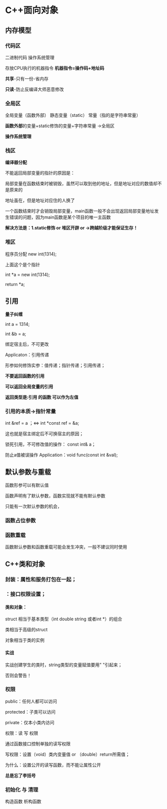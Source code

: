 # C++面向对象
## 内存模型
### 代码区
二进制代码 操作系统管理

存放CPU执行的机器指令 **机器指令=操作码+地址码**

**共享**-只有一份-省内存

**只读**-防止反编译大师恶意修改

### 全局区
全局变量（函数外部） 静态变量（static） 常量（指的是字符串常量）

**函数外部**的变量+static修饰的变量+字符串常量 ->全局区

**操作系统管理**
### 栈区
**编译器分配**

不能返回局部变量的指针的原因是：

局部变量在函数结束时被销毁，虽然可以取到他的地址，但是地址对应的数值却不是原来的

地址虽在，但是地址对应住的人换了

一个函数结束时才会销毁局部变量，main函数一般不会出现返回局部变量地址发生错误的问题，因为main函数是某个项目的唯一主函数

**解决方法是：1.static修饰  or  堆区开辟  or  ->跨越阶级才能保证生存！**


### 堆区
程序员分配
new int(1314);

上面这个是个指针

int *a = new int(1314);

return *a;
## 引用
**量子纠缠**

int a = 1314;

int &b = a;

绑定宿主后，不可更改

Applicaton：引用传递

形参如何修饰实参：值传递；指针传递；引用传递；

**不要返回函数的引用**

**可以返回全局变量的引用**

**返回类型是:引用 的函数 可以作为左值**

### 引用的本质->指针常量
int &ref = a ；<=>
int *const ref = &a;

这也就是宿主绑定后不可换宿主的原因；

锁死引用，不可修改值的操作：
const int& a；

防止a值被误操作
Application：void func(const int &val);

## 默认参数与重载
函数形参可以有默认值

函数声明有了默认参数，函数实现就不能有默认参数

只能有一次默认参数的机会，

### 函数占位参数
### 函数重载
函数默认参数和函数重载可能会发生冲突，一般不建议同时使用

## C++类和对象
### 封装：属性和服务打包在一起；
###    ：接口权限设置；
#### 类和对象：

struct 相当于基本类型（int double string 或者int *）的组合

类相当于高级的struct 


对象相当于类的实例
#### 实战

实战创建学生的类时，string类型的变量赋值要用"  "引起来；

否则会警告！

### 权限
public：任何人都可以访问

protected：子类可以访问

private：仅本小类内访问

权限：读 写 权限

通过函数接口控制单独的读写权限

写权限：设置（void）类内变量值 or （double）return所需值；

为什么：设置公开的读写函数，而不能让属性公开

**总是忘了李括号**

### 初始化 与 清理
构造函数 析构函数









